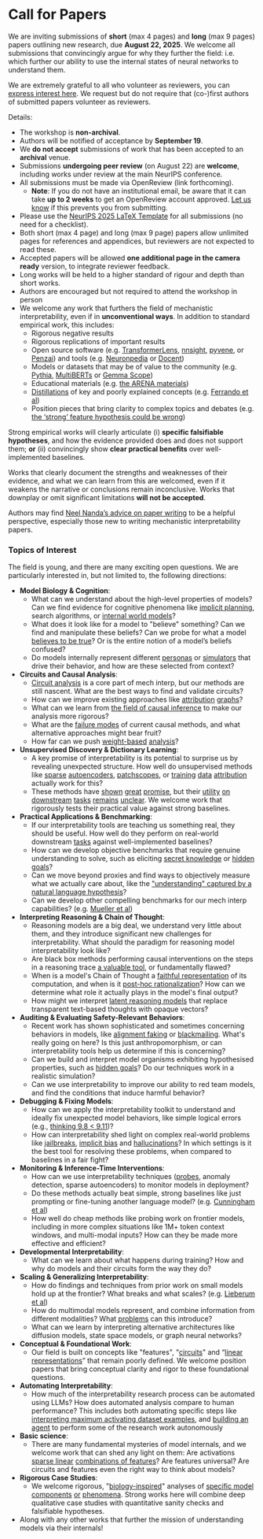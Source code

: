 # Call for Papers
We are inviting submissions of **short** (max 4 pages) and **long** (max 9 pages) papers outlining new research, due **August 22, 2025**. We welcome all submissions that convincingly argue for why they further the field: i.e. which further our ability to use the internal states of neural networks to understand them. 

We are extremely grateful to all who volunteer as reviewers, you can [express interest here](https://www.google.com/url?q=https://docs.google.com/forms/d/e/1FAIpQLSdiw1SJllzoTz_nqzDTzTOGb9DV3W_truQyh-WvYj_QGIi7Mg/viewform?usp%3Ddialog&sa=D&source=editors&ust=1752512942222812&usg=AOvVaw3lEEPCpu8XNKG1-j7Q-J1m). We request but do not require that (co-)first authors of submitted papers volunteer as reviewers. 

Details: 
* The workshop is **non-archival**.
* Authors will be notified of acceptance by **September 19**.
* We **do not accept** submissions of work that has been accepted to an **archival** venue.
* Submissions **undergoing peer review** (on August 22) are **welcome**, including works under review at the main NeurIPS conference.
* All submissions must be made via OpenReview (link forthcoming).
  * **Note**: If you do not have an institutional email, be aware that it can take **up to 2 weeks** to get an OpenReview account approved. [Let us know](mailto:neurips2025@mechinterpworkshop.com) if this prevents you from submitting.
* Please use the [NeurIPS 2025 LaTeX Template](https://www.google.com/url?q=https://media.neurips.cc/Conferences/NeurIPS2025/Styles.zip&sa=D&source=editors&ust=1752512942224067&usg=AOvVaw1i3gDhSo1-fUUyS8X_4uTP) for all submissions (no need for a checklist).
* Both short (max 4 page) and long (max 9 page) papers allow unlimited pages for references and appendices, but reviewers are not expected to read these.
* Accepted papers will be allowed **one additional page in the camera ready** version, to integrate reviewer feedback.
* Long works will be held to a higher standard of rigour and depth than short works.
* Authors are encouraged but not required to attend the workshop in person
* We welcome any work that furthers the field of mechanistic interpretability, even if in **unconventional ways**. In addition to standard empirical work, this includes:
  * Rigorous negative results
  * Rigorous replications of important results
  * Open source software (e.g. [TransformerLens](https://www.google.com/url?q=https://github.com/neelnanda-io/TransformerLens&sa=D&source=editors&ust=1752512942225077&usg=AOvVaw1bkSZTYKD5AgnQzwieLutf), [nnsight](https://www.google.com/url?q=https://github.com/ndif-team/nnsight&sa=D&source=editors&ust=1752512942225146&usg=AOvVaw2TOl9ll2dsGDOlDYZ7UtEq), [pyvene](https://www.google.com/url?q=https://github.com/stanfordnlp/pyvene/tree/main/pyvene/models/mlp&sa=D&source=editors&ust=1752512942225218&usg=AOvVaw1viLnAupv3umwZuenXJWNs), or [Penzai](https://www.google.com/url?q=https://github.com/google-deepmind/penzai&sa=D&source=editors&ust=1752512942225301&usg=AOvVaw0Ccm-HrHekLH_PB_mpoNC3)) and tools (e.g. [Neuronpedia](https://www.google.com/url?q=http://neuronpedia.org&sa=D&source=editors&ust=1752512942225374&usg=AOvVaw3ABPX89eiOzy8UPLaFLQTs) or [Docent](https://www.google.com/url?q=https://transluce.org/introducing-docent&sa=D&source=editors&ust=1752512942225452&usg=AOvVaw08M3bN2aB3cizPDo6zlVIg))
  * Models or datasets that may be of value to the community (e.g. [Pythia](https://www.google.com/url?q=https://arxiv.org/abs/2304.01373&sa=D&source=editors&ust=1752512942225600&usg=AOvVaw0hhJ4eGQSCHGJHzKnrO2jz), [MultiBERTs](https://www.google.com/url?q=https://arxiv.org/abs/2106.16163&sa=D&source=editors&ust=1752512942225660&usg=AOvVaw2e3HPOguSk_ECkW4tsRcxm) or [Gemma Scope](https://www.google.com/url?q=https://arxiv.org/abs/2408.05147&sa=D&source=editors&ust=1752512942225718&usg=AOvVaw0uIy90iW2gmfmTw1gqUzK5))
  * Educational materials (e.g. [the ARENA materials](https://www.google.com/url?q=https://arena3-chapter1-transformer-interp.streamlit.app/&sa=D&source=editors&ust=1752512942225867&usg=AOvVaw2bGlLdP_BeCVhWeygIslwy))
  * [Distillations](https://www.google.com/url?q=https://distill.pub/2017/research-debt/&sa=D&source=editors&ust=1752512942225963&usg=AOvVaw3EOyOtyfdYhvuIWGz-RAiu) of key and poorly explained concepts (e.g. [Ferrando et al](https://www.google.com/url?q=https://arxiv.org/abs/2405.00208&sa=D&source=editors&ust=1752512942226076&usg=AOvVaw1EwaTUqozOfvUidy-o_JTd))
  * Position pieces that bring clarity to complex topics and debates (e.g. [the ‘strong’ feature hypothesis could be wrong](https://www.google.com/url?q=https://www.alignmentforum.org/posts/tojtPCCRpKLSHBdpn/the-strong-feature-hypothesis-could-be-wrong&sa=D&source=editors&ust=1752512942226312&usg=AOvVaw0wVVUHPr084suj9f8FNLet))

Strong empirical works will clearly articulate (i) **specific falsifiable hypotheses**, and how the evidence provided does and does not support them; **or** (ii) convincingly show **clear practical benefits** over well-implemented baselines. 

Works that clearly document the strengths and weaknesses of their evidence, and what we can learn from this are welcomed, even if it weakens the narrative or conclusions remain inconclusive. Works that downplay or omit significant limitations **will not be accepted**. 

Authors may find [Neel Nanda’s advice on paper writing](https://www.google.com/url?q=https://www.alignmentforum.org/posts/eJGptPbbFPZGLpjsp/highly-opinionated-advice-on-how-to-write-ml-papers&sa=D&source=editors&ust=1752512942227180&usg=AOvVaw0Q11Swc3IbV766AYBgFO10) to be a helpful perspective, especially those new to writing mechanistic interpretability papers. 
### Topics of Interest
The field is young, and there are many exciting open questions. We are particularly interested in, but not limited to, the following directions: 
* **Model Biology & Cognition**:
  * What can we understand about the high-level properties of models? Can we find evidence for cognitive phenomena like [implicit planning](https://www.google.com/url?q=https://transformer-circuits.pub/2025/attribution-graphs/biology.html%23dives-poems&sa=D&source=editors&ust=1752512942227775&usg=AOvVaw0fAZn0a1B-93drqnhnG1mF), search algorithms, or [internal world models](https://www.google.com/url?q=https://arxiv.org/abs/2210.13382&sa=D&source=editors&ust=1752512942227904&usg=AOvVaw1seyrpw5FNPEP_J-AhsWFE)?
  * What does it look like for a model to "believe" something? Can we find and manipulate these beliefs? Can we probe for what a model [believes to be true](https://www.google.com/url?q=https://arxiv.org/abs/2310.06824&sa=D&source=editors&ust=1752512942228143&usg=AOvVaw2Lyl2F34YUVUqpwxwpEcA0)? Or is the entire notion of a model’s beliefs confused?
  * Do models internally represent different [personas](https://www.google.com/url?q=https://arxiv.org/abs/2406.12094&sa=D&source=editors&ust=1752512942228319&usg=AOvVaw2pTptaCZ3h-D2I9n0GLOt6) or [simulators](https://www.google.com/url?q=https://www.nature.com/articles/s41586-023-06647-8&sa=D&source=editors&ust=1752512942228390&usg=AOvVaw2OSRTptAbkILnDbHZFrZFs) that drive their behavior, and how are these selected from context?
* **Circuits and Causal Analysis**:
  * [Circuit analysis](https://www.google.com/url?q=https://distill.pub/2020/circuits/zoom-in/&sa=D&source=editors&ust=1752512942228612&usg=AOvVaw0DjvAuMVCNhO5VFJ5CLT7l) is a core part of mech interp, but our methods are still nascent. What are the best ways to find and validate circuits?
  * How can we improve existing approaches like [attribution](https://www.google.com/url?q=https://arxiv.org/abs/2406.11944&sa=D&source=editors&ust=1752512942228860&usg=AOvVaw07qZEV8DWXvU8eht-yHHUM) [graphs](https://www.google.com/url?q=https://transformer-circuits.pub/2025/attribution-graphs/methods.html&sa=D&source=editors&ust=1752512942228931&usg=AOvVaw1kaNUt0IctsJYTh9qOUAoB)?
  * What can we learn from [the field of causal inference](https://www.google.com/url?q=https://arxiv.org/abs/2407.04690&sa=D&source=editors&ust=1752512942229059&usg=AOvVaw3enOK2z4-m62Umfqyaljd-) to make our analysis more rigorous?
  * What are the [failure modes](https://www.google.com/url?q=https://arxiv.org/abs/2307.15771&sa=D&source=editors&ust=1752512942229197&usg=AOvVaw2SaBEcYaaNRNtcoFdtIzSF) of current causal methods, and what alternative approaches might bear fruit?
  * How far can we push [weight-based](https://www.google.com/url?q=https://arxiv.org/abs/2301.05217&sa=D&source=editors&ust=1752512942229410&usg=AOvVaw0JVokF26SQ-GDCIAVvY51t) [analysis](https://www.google.com/url?q=https://arxiv.org/abs/2410.08417&sa=D&source=editors&ust=1752512942229472&usg=AOvVaw2r1f5WKXv_kel0uqnUgcuE)?
* **Unsupervised Discovery & Dictionary Learning**:
  * A key promise of interpretability is its potential to surprise us by revealing unexpected structure. How well do unsupervised methods like [sparse](https://www.google.com/url?q=https://arxiv.org/abs/2103.15949&sa=D&source=editors&ust=1752512942229772&usg=AOvVaw3vLBqXcl64iyYlHecc32TP) [autoencoders](https://www.google.com/url?q=https://transformer-circuits.pub/2023/monosemantic-features&sa=D&source=editors&ust=1752512942229854&usg=AOvVaw1fq2iaLp1Gq88UlW4SI6wS), [patch](https://www.google.com/url?q=https://arxiv.org/abs/2401.06102&sa=D&source=editors&ust=1752512942229918&usg=AOvVaw2ctEbG9osB0rFjIy0deeil)[scopes](https://www.google.com/url?q=https://arxiv.org/abs/2403.10949v2&sa=D&source=editors&ust=1752512942229959&usg=AOvVaw23VJmjRNwYYm8Wip-_yiVV), or [training](https://www.google.com/url?q=https://proceedings.mlr.press/v70/koh17a?ref%3Dhttps://githubhelp.com&sa=D&source=editors&ust=1752512942230042&usg=AOvVaw3F71PeiIM1IhEVKearFUYN) [data](https://www.google.com/url?q=https://arxiv.org/abs/2308.03296&sa=D&source=editors&ust=1752512942230100&usg=AOvVaw2ApwShwYPMgi5RSYS5lulJ) [attribution](https://www.google.com/url?q=https://arxiv.org/abs/2205.11482&sa=D&source=editors&ust=1752512942230156&usg=AOvVaw1d3NPiLeIhD71wtbT9Om4f) actually work for this?
  * These methods have [shown](https://www.google.com/url?q=https://transformer-circuits.pub/2024/scaling-monosemanticity/index.html&sa=D&source=editors&ust=1752512942230295&usg=AOvVaw0aCDLwoyfeqngHYoatt-Na) [great](https://www.google.com/url?q=https://transformer-circuits.pub/2025/attribution-graphs/biology.html&sa=D&source=editors&ust=1752512942230369&usg=AOvVaw3h4KZ-XDsyndJSxP5oLJOh) [promise](https://www.google.com/url?q=https://arxiv.org/abs/2503.10965&sa=D&source=editors&ust=1752512942230426&usg=AOvVaw3AEOOBQWQtdVOeJxYWiJ_K), but their [utility](https://www.google.com/url?q=https://arxiv.org/abs/2502.16681&sa=D&source=editors&ust=1752512942230491&usg=AOvVaw2aILjOhuYXd0F9KzgcpQhT) [on](https://www.google.com/url?q=https://www.tilderesearch.com/blog/sieve&sa=D&source=editors&ust=1752512942230545&usg=AOvVaw3CWRgbMyfTR2-238gVscgU) [downstream](https://www.google.com/url?q=https://arxiv.org/abs/2501.17148&sa=D&source=editors&ust=1752512942230604&usg=AOvVaw0LZa9pWSbohHXjU7ZAS7V4) [tasks](https://www.google.com/url?q=https://transformer-circuits.pub/2024/features-as-classifiers/index.html&sa=D&source=editors&ust=1752512942230678&usg=AOvVaw12oU0YBpSzvPPb4v6RLsJ2) [remains](https://www.google.com/url?q=https://arxiv.org/abs/2502.04382&sa=D&source=editors&ust=1752512942230732&usg=AOvVaw1TNkDgBWKI5bjJjVXJjE2W) [unclear](https://www.google.com/url?q=https://www.alignmentforum.org/posts/4uXCAJNuPKtKBsi28/negative-results-for-saes-on-downstream-tasks&sa=D&source=editors&ust=1752512942230823&usg=AOvVaw3Q89-R_S416hro9QFONvq4). We welcome work that rigorously tests their practical value against strong baselines.
* **Practical Applications & Benchmarking**:
  * If our interpretability tools are teaching us something real, they should be useful. How well do they perform on real-world downstream [tasks](https://www.google.com/url?q=https://www.lesswrong.com/posts/wGRnzCFcowRCrpX4Y/downstream-applications-as-validation-of-interpretability&sa=D&source=editors&ust=1752512942231237&usg=AOvVaw1BmH-Y3wOeKEwrEStFSH4b) against well-implemented baselines?
  * How can we develop objective benchmarks that require genuine understanding to solve, such as eliciting [secret knowledge](https://www.google.com/url?q=https://arxiv.org/abs/2505.14352&sa=D&source=editors&ust=1752512942231451&usg=AOvVaw0EKMiYvILGJK3YJh6L74Zi) or [hidden goals](https://www.google.com/url?q=https://arxiv.org/abs/2503.10965&sa=D&source=editors&ust=1752512942231511&usg=AOvVaw0iuzBcIetZzoToGHthTd4L)?
  * Can we move beyond proxies and find ways to objectively measure what we actually care about, like the ["understanding" captured by a natural language hypothesis](https://www.google.com/url?q=https://arxiv.org/abs/2502.04382&sa=D&source=editors&ust=1752512942231722&usg=AOvVaw31GuzvSSh9VHF41vRhwNxN)?
  * Can we develop other compelling benchmarks for our mech interp capabilities? (e.g. [Mueller et al](https://www.google.com/url?q=https://arxiv.org/abs/2504.13151&sa=D&source=editors&ust=1752512942231886&usg=AOvVaw2ViKORJP5HNy89Hb9VoI-A))
* **Interpreting Reasoning & Chain of Thought**:
  * Reasoning models are a big deal, we understand very little about them, and they introduce significant new challenges for interpretability. What should the paradigm for reasoning model interpretability look like?
  * Are black box methods performing causal interventions on the steps in a reasoning trace [a valuable tool](https://www.google.com/url?q=https://arxiv.org/abs/2506.19143&sa=D&source=editors&ust=1752512942232365&usg=AOvVaw1rp_BL-GdQc4ZEanxXODaU), or fundamentally flawed?
  * When is a model's Chain of Thought a [faithful representation](https://www.google.com/url?q=https://arxiv.org/abs/2305.04388&sa=D&source=editors&ust=1752512942232537&usg=AOvVaw3gZ40DhO0Fs6tcpKwLhA5k) of its computation, and when is it [post-hoc rationalization](https://www.google.com/url?q=https://arxiv.org/abs/2503.08679&sa=D&source=editors&ust=1752512942232670&usg=AOvVaw3SgOrMls-PAVlFfNkUJ6fU)? How can we determine what role it actually plays in the model's final output?
  * How might we interpret [latent reasoning models](https://www.google.com/url?q=https://arxiv.org/abs/2412.06769&sa=D&source=editors&ust=1752512942232863&usg=AOvVaw1IM5b-L-beMLh5ovToUDA0) that replace transparent text-based thoughts with opaque vectors?
* **Auditing & Evaluating Safety-Relevant Behaviors**:
  * Recent work has shown sophisticated and sometimes concerning behaviors in models, like [alignment faking](https://www.google.com/url?q=https://arxiv.org/abs/2412.14093&sa=D&source=editors&ust=1752512942233191&usg=AOvVaw3TNDtAT-_pg5Z18MxjSp60) or [blackmailing](https://www.google.com/url?q=https://www.anthropic.com/research/agentic-misalignment&sa=D&source=editors&ust=1752512942233277&usg=AOvVaw338uSA_2hCdRstD5zGt6tz). What's really going on here? Is this just anthropomorphism, or can interpretability tools help us determine if this is concerning?
  * Can we build and interpret model organisms exhibiting hypothesised properties, such as [hidden goals](https://www.google.com/url?q=https://arxiv.org/abs/2503.10965&sa=D&source=editors&ust=1752512942233566&usg=AOvVaw12UV5oOGYI_EK8MCe91opW)? Do our techniques work in a realistic simulation?
  * Can we use interpretability to improve our ability to red team models, and find the conditions that induce harmful behavior?
* **Debugging & Fixing Models**:
  * How can we apply the interpretability toolkit to understand and ideally fix unexpected model behaviors, like simple logical errors (e.g., [thinking 9.8 < 9.11](https://www.google.com/url?q=https://transluce.org/observability-interface&sa=D&source=editors&ust=1752512942234051&usg=AOvVaw3IrLa2kYN455wK3H0FfUur))?
  * How can interpretability shed light on complex real-world problems like [jailbreaks](https://www.google.com/url?q=https://transformer-circuits.pub/2025/attribution-graphs/biology.html%23dives-jailbreak&sa=D&source=editors&ust=1752512942234230&usg=AOvVaw0TYRJSwpIlyCftQ8c-rm2e), [implicit bias](https://www.google.com/url?q=https://arxiv.org/abs/2506.10922&sa=D&source=editors&ust=1752512942234298&usg=AOvVaw3EpOFsJB8gytmKJJGUUkYE) and [hallucinations](https://www.google.com/url?q=https://arxiv.org/abs/2411.14257&sa=D&source=editors&ust=1752512942234365&usg=AOvVaw1LRe0rd2GO8lwKUA-IMyvE)? In which settings is it the best tool for resolving these problems, when compared to baselines in a fair fight?
* **Monitoring & Inference-Time Interventions**:
  * How can we use interpretability techniques ([probes](https://www.google.com/url?q=https://arxiv.org/abs/2102.12452&sa=D&source=editors&ust=1752512942234677&usg=AOvVaw36TY92yS4znUTpm6L4OiAR), anomaly detection, sparse autoencoders) to monitor models in deployment?
  * Do these methods actually beat simple, strong baselines like just prompting or fine-tuning another language model? (e.g. [Cunningham et al](https://www.google.com/url?q=https://alignment.anthropic.com/2025/cheap-monitors/&sa=D&source=editors&ust=1752512942234974&usg=AOvVaw2GwwgofRBVTAtCltYS8Q6G))
  * How well do cheap methods like probing work on frontier models, including in more complex situations like 1M+ token context windows, and multi-modal inputs? How can they be made more effective and efficient?
* **Developmental Interpretability**:
  * What can we learn about what happens during training? How and why do models and their circuits form the way they do?
* **Scaling & Generalizing Interpretability**:
  * How do findings and techniques from prior work on small models hold up at the frontier? What breaks and what scales? (e.g. [Lieberum et al](https://www.google.com/url?q=https://arxiv.org/abs/2307.09458&sa=D&source=editors&ust=1752512942235700&usg=AOvVaw1yHTkL3tFC9WxjJTP2z9MP))
  * How do multimodal models represent, and combine information from different modalities? What [problems](https://www.google.com/url?q=https://openreview.net/pdf?id%3DVUhRdZp8ke&sa=D&source=editors&ust=1752512942235910&usg=AOvVaw3wrmiMvKgsFTDvRTFqUOYL) can this introduce?
  * What can we learn by interpreting alternative architectures like diffusion models, state space models, or graph neural networks?
* **Conceptual & Foundational Work**:
  * Our field is built on concepts like "features", "[circuits](https://www.google.com/url?q=https://distill.pub/2020/circuits/zoom-in/&sa=D&source=editors&ust=1752512942236337&usg=AOvVaw3glOXzeElvY0C62sf33nam)" and “[linear representations](https://www.google.com/url?q=https://transformer-circuits.pub/2024/july-update/index.html%23linear-representations&sa=D&source=editors&ust=1752512942236435&usg=AOvVaw1-y2DieQBC35LD0ilxECxJ)” that remain poorly defined. We welcome position papers that bring conceptual clarity and rigor to these foundational questions.
* **Automating Interpretability**:
  * How much of the interpretability research process can be automated using LLMs? How does automated analysis compare to human performance? This includes both automating specific steps like [interpreting maximum activating dataset examples](https://www.google.com/url?q=https://openaipublic.blob.core.windows.net/neuron-explainer/paper/index.html&sa=D&source=editors&ust=1752512942236942&usg=AOvVaw3oSMu1k_Ygp2WccEagk7DS), and [building an agent](https://www.google.com/url?q=https://arxiv.org/abs/2404.14394&sa=D&source=editors&ust=1752512942237019&usg=AOvVaw1EQI6HkUMtfDWSTlr63hct) to perform some of the research work autonomously
* **Basic science**:
  * There are many fundamental mysteries of model internals, and we welcome work that can shed any light on them: Are activations [sparse linear](https://www.google.com/url?q=https://arxiv.org/abs/1601.03764&sa=D&source=editors&ust=1752512942237355&usg=AOvVaw0rtX2ALO5FM8wJ-I2Ji-kr) [combinations of features](https://www.google.com/url?q=https://transformer-circuits.pub/2022/toy_model/index.html&sa=D&source=editors&ust=1752512942237456&usg=AOvVaw2K6Mo2eXDq6GIFCIz07oaa)? Are features universal? Are circuits and features even the right way to think about models?
* **Rigorous Case Studies**:
  * We welcome rigorous, "[biology-inspired](https://www.google.com/url?q=https://distill.pub/2020/circuits/curve-circuits/&sa=D&source=editors&ust=1752512942237764&usg=AOvVaw1Cgvn4JDOuFYC5muIMBEDN)" analyses of [specific model](https://www.google.com/url?q=https://arxiv.org/abs/2310.04625&sa=D&source=editors&ust=1752512942237871&usg=AOvVaw36GxGEzcLM5iNdmhARz4bj) [components](https://www.google.com/url?q=https://transformer-circuits.pub/2024/scaling-monosemanticity/index.html&sa=D&source=editors&ust=1752512942237962&usg=AOvVaw2xL8kqicUeYWccAm7VnHTv) [or](https://www.google.com/url?q=https://arxiv.org/abs/2305.01610&sa=D&source=editors&ust=1752512942238019&usg=AOvVaw3kLwQMJPNcrO77Gw8YU1rX) [phenomena](https://www.google.com/url?q=https://arxiv.org/abs/2306.09346&sa=D&source=editors&ust=1752512942238077&usg=AOvVaw1yoIzqjTFJg9xmSX5yankb). Strong works here will combine deep qualitative case studies with quantitative sanity checks and falsifiable hypotheses.
* Along with any other works that further the mission of understanding models via their internals!